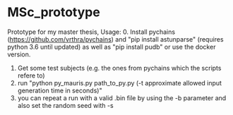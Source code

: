 # MSc_prototype
Prototype for my master thesis,
Usage: 
0. Install pychains (https://github.com/vrthra/pychains) and "pip install astunparse" (requires python 3.6 until updated) as well as "pip install pudb" or use the docker version.
1. Get some test subjects (e.g. the ones from pychains which the scripts refere to)
2. run "python py_mauris.py path_to_py.py (-t approximate allowed input generation time in seconds)"
3. you can repeat a run with a valid .bin file by using the -b parameter and also set the random seed with -s
